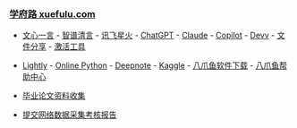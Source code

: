### **[学府路 xuefulu.com](http://xuefulu.com/)**

+ [文心一言](https://yiyan.baidu.com/) - [智谱清言](https://chatglm.cn/) - [讯飞星火](https://xinghuo.xfyun.cn/desk) - [ChatGPT](https://chat.openai.com/) - [Claude](https://claude.ai/) - [Copilot](https://copilot.microsoft.com) - [Devv](https://devv.ai) - [文件分享](https://wormhole.app) - [激活工具](https://pan.baidu.com/s/14U3zIG4tG6ZdMBrHaPaLzw?pwd=c65c#list/path=%2FHEU%20KMS%20Activator)

+ [Lightly](https://lightly.teamcode.com/login) - [Online Python](https://www.online-python.com/) - [Deepnote](https://deepnote.com/sign-in) - [Kaggle](https://www.kaggle.com/) - [八爪鱼软件下载](https://www.bazhuayu.com/download/windows) - [八爪鱼帮助中心](https://www.bazhuayu.com/helpcenter)

+ [毕业论文资料收集](https://send2me.cn/b8YG5Ez2/RI-z442A7iRs7A)

+ [提交网络数据采集考核报告](https://send2me.cn/6_rofAHv/Rfqxmqr912aviw)
